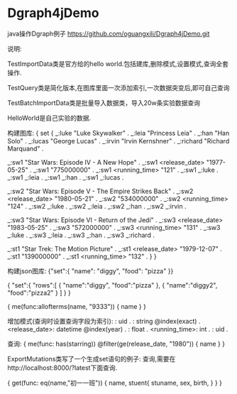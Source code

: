 # Dgraph4jDemo
java操作Dgraph例子
https://github.com/oguangxili/Dgraph4jDemo.git

说明:

TestImportData类是官方给的hello world.包括建库,删除模式,设置模式,查询全套操作.

TestQuery类是简化版本,在图库里面一次添加索引,一次数据突变后,即可自己查询

TestBatchImportData类是批量导入数据类，导入20w条实验数据查询

HelloWorld是自己实验的数据.


构建图库:
{
  set {
   _:luke <name> "Luke Skywalker" .
   _:leia <name> "Princess Leia" .
   _:han <name> "Han Solo" .
   _:lucas <name> "George Lucas" .
   _:irvin <name> "Irvin Kernshner" .
   _:richard <name> "Richard Marquand" .

   _:sw1 <name> "Star Wars: Episode IV - A New Hope" .
   _:sw1 <release_date> "1977-05-25" .
   _:sw1 <revenue> "775000000" .
   _:sw1 <running_time> "121" .
   _:sw1 <starring> _:luke .
   _:sw1 <starring> _:leia .
   _:sw1 <starring> _:han .
   _:sw1 <director> _:lucas .

   _:sw2 <name> "Star Wars: Episode V - The Empire Strikes Back" .
   _:sw2 <release_date> "1980-05-21" .
   _:sw2 <revenue> "534000000" .
   _:sw2 <running_time> "124" .
   _:sw2 <starring> _:luke .
   _:sw2 <starring> _:leia .
   _:sw2 <starring> _:han .
   _:sw2 <director> _:irvin .

   _:sw3 <name> "Star Wars: Episode VI - Return of the Jedi" .
   _:sw3 <release_date> "1983-05-25" .
   _:sw3 <revenue> "572000000" .
   _:sw3 <running_time> "131" .
   _:sw3 <starring> _:luke .
   _:sw3 <starring> _:leia .
   _:sw3 <starring> _:han .
   _:sw3 <director> _:richard .

   _:st1 <name> "Star Trek: The Motion Picture" .
   _:st1 <release_date> "1979-12-07" .
   _:st1 <revenue> "139000000" .
   _:st1 <running_time> "132" .
  }
}


构建json图库:
{"set":{
  "name": "diggy",
  "food": "pizza"
}}

{
    "set":{
        "rows":[
            {
                "name":"diggy",
                "food":"pizza"
            },
            {
                "name":"diggy2",
                "food":"pizza2"
            }
        ]
    }
}

{
  me(func:allofterms(name, "9333")) {
    name
  }
}

增加模式(查询时设置查询字段为索引):
<director>: uid .
<name>: string @index(exact) .
<release_date>: datetime @index(year) .
<revenue>: float .
<running_time>: int .
<starring>: uid .

查询:
{
  me(func: has(starring)) @filter(ge(release_date, "1980")) {
    name
  }
}



ExportMutations类写了一个生成set语句的例子:
查询,需要在http://localhost:8000/?latest下面查询.

{
get(func: eq(name,"初一一班")) {
	    name,
		stuent{
			stuname,
		    sex,
		    birth,
	    }
	}
}